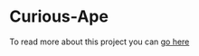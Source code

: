 # Curious-Ape

To read more about this project you can [go here](https://danicos.me/portfolio/curious-ape)

